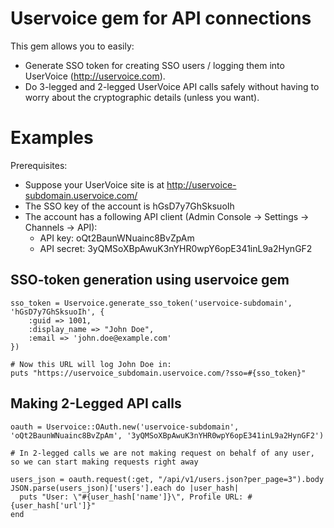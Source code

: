 Uservoice gem for API connections
=================================

This gem allows you to easily:
* Generate SSO token for creating SSO users / logging them into UserVoice (http://uservoice.com).
* Do 3-legged and 2-legged UserVoice API calls safely without having to worry about the cryptographic details (unless you want).

Examples
========

Prerequisites:
* Suppose your UserVoice site is at http://uservoice-subdomain.uservoice.com/
* The SSO key of the account is hGsD7y7GhSksuoIh
* The account has a following API client (Admin Console -> Settings -> Channels -> API):
    * API key: oQt2BaunWNuainc8BvZpAm
    * API secret: 3yQMSoXBpAwuK3nYHR0wpY6opE341inL9a2HynGF2


SSO-token generation using uservoice gem
----------------------------------------

    sso_token = Uservoice.generate_sso_token('uservoice-subdomain', 'hGsD7y7GhSksuoIh', {
        :guid => 1001,
        :display_name => "John Doe",
        :email => 'john.doe@example.com'
    })

    # Now this URL will log John Doe in:
    puts "https://uservoice_subdomain.uservoice.com/?sso=#{sso_token}"

Making 2-Legged API calls
-------------------------

    oauth = Uservoice::OAuth.new('uservoice-subdomain', 'oQt2BaunWNuainc8BvZpAm', '3yQMSoXBpAwuK3nYHR0wpY6opE341inL9a2HynGF2')

    # In 2-legged calls we are not making request on behalf of any user, so we can start making requests right away

    users_json = oauth.request(:get, "/api/v1/users.json?per_page=3").body
    JSON.parse(users_json)['users'].each do |user_hash|
      puts "User: \"#{user_hash['name']}\", Profile URL: #{user_hash['url']}"
    end